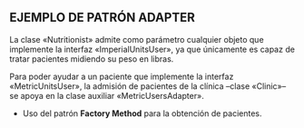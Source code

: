 ## EJEMPLO DE PATRÓN ADAPTER

La clase «Nutritionist» admite como parámetro cualquier objeto que implemente la interfaz «ImperialUnitsUser», ya que únicamente es capaz de tratar pacientes midiendo su peso en libras.

Para poder ayudar a un paciente que implemente la interfaz «MetricUnitsUser», la admisión de pacientes de la clínica –clase «Clinic»– se apoya en la clase auxiliar «MetricUsersAdapter».

* Uso del patrón **Factory Method** para la obtención de pacientes.
